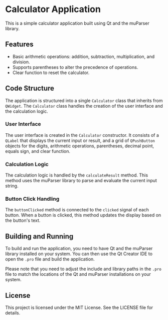 # Calculator Application

This is a simple calculator application built using Qt and the muParser library.

## Features

- Basic arithmetic operations: addition, subtraction, multiplication, and division.
- Supports parentheses to alter the precedence of operations.
- Clear function to reset the calculator.

## Code Structure

The application is structured into a single `Calculator` class that inherits from `QWidget`. The `Calculator` class handles the creation of the user interface and the calculation logic.

### User Interface

The user interface is created in the `Calculator` constructor. It consists of a `QLabel` that displays the current input or result, and a grid of `QPushButton` objects for the digits, arithmetic operations, parentheses, decimal point, equals sign, and clear function.

### Calculation Logic

The calculation logic is handled by the `calculateResult` method. This method uses the muParser library to parse and evaluate the current input string.

### Button Click Handling

The `buttonClicked` method is connected to the `clicked` signal of each button. When a button is clicked, this method updates the display based on the button's text.

## Building and Running

To build and run the application, you need to have Qt and the muParser library installed on your system. You can then use the Qt Creator IDE to open the `.pro` file and build the application.

Please note that you need to adjust the include and library paths in the `.pro` file to match the locations of the Qt and muParser installations on your system.

## License

This project is licensed under the MIT License. See the LICENSE file for details.
